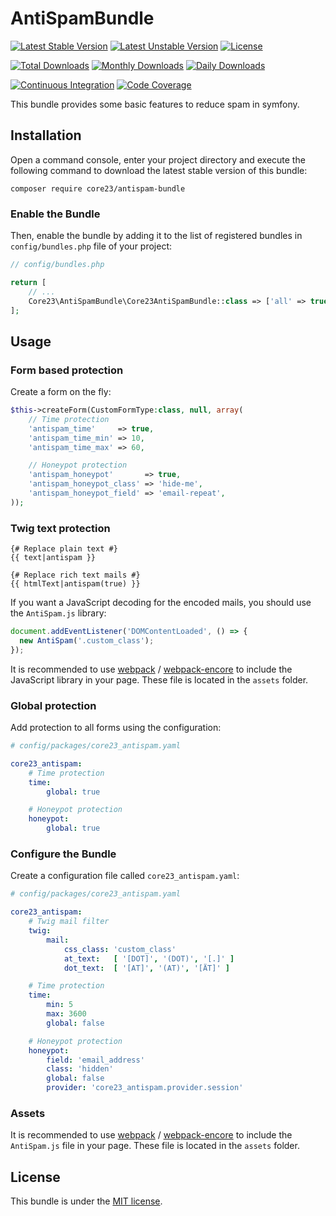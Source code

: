 AntiSpamBundle
==============
[![Latest Stable Version](https://poser.pugx.org/core23/antispam-bundle/v/stable)](https://packagist.org/packages/core23/antispam-bundle)
[![Latest Unstable Version](https://poser.pugx.org/core23/antispam-bundle/v/unstable)](https://packagist.org/packages/core23/antispam-bundle)
[![License](https://poser.pugx.org/core23/antispam-bundle/license)](LICENSE.md)

[![Total Downloads](https://poser.pugx.org/core23/antispam-bundle/downloads)](https://packagist.org/packages/core23/antispam-bundle)
[![Monthly Downloads](https://poser.pugx.org/core23/antispam-bundle/d/monthly)](https://packagist.org/packages/core23/antispam-bundle)
[![Daily Downloads](https://poser.pugx.org/core23/antispam-bundle/d/daily)](https://packagist.org/packages/core23/antispam-bundle)

[![Continuous Integration](https://github.com/core23/AntiSpamBundle/workflows/Continuous%20Integration/badge.svg)](https://github.com/core23/AntiSpamBundle/actions)
[![Code Coverage](https://codecov.io/gh/core23/AntiSpamBundle/branch/master/graph/badge.svg)](https://codecov.io/gh/core23/AntiSpamBundle)

This bundle provides some basic features to reduce spam in symfony.

## Installation

Open a command console, enter your project directory and execute the following command to download the latest stable version of this bundle:

```
composer require core23/antispam-bundle
```

### Enable the Bundle

Then, enable the bundle by adding it to the list of registered bundles in `config/bundles.php` file of your project:

```php
// config/bundles.php

return [
    // ...
    Core23\AntiSpamBundle\Core23AntiSpamBundle::class => ['all' => true],
];
```

## Usage

### Form based protection

Create a form on the fly:

```php
$this->createForm(CustomFormType:class, null, array(
    // Time protection
    'antispam_time'     => true,
    'antispam_time_min' => 10,
    'antispam_time_max' => 60,

    // Honeypot protection
    'antispam_honeypot'       => true,
    'antispam_honeypot_class' => 'hide-me',
    'antispam_honeypot_field' => 'email-repeat',
));
```

### Twig text protection

```twig
{# Replace plain text #}
{{ text|antispam }}

{# Replace rich text mails #}
{{ htmlText|antispam(true) }}

```

If you want a JavaScript decoding for the encoded mails, you should use the `AntiSpam.js` library:

```javascript
document.addEventListener('DOMContentLoaded', () => {
  new AntiSpam('.custom_class');
});

```

It is recommended to use [webpack](https://webpack.js.org/) / [webpack-encore](https://github.com/symfony/webpack-encore)
to include the JavaScript library in your page. These file is located in the `assets` folder.

### Global protection

Add protection to all forms using the configuration:

```yaml
# config/packages/core23_antispam.yaml

core23_antispam:
    # Time protection
    time:
        global: true

    # Honeypot protection
    honeypot:
        global: true
```

### Configure the Bundle

Create a configuration file called `core23_antispam.yaml`:

```yaml
# config/packages/core23_antispam.yaml

core23_antispam:
    # Twig mail filter
    twig:
        mail:
            css_class: 'custom_class'
            at_text:   [ '[DOT]', '(DOT)', '[.]' ]
            dot_text:  [ '[AT]', '(AT)', '[ÄT]' ]

    # Time protection
    time:
        min: 5
        max: 3600
        global: false

    # Honeypot protection
    honeypot:
        field: 'email_address'
        class: 'hidden'
        global: false
        provider: 'core23_antispam.provider.session'
```

### Assets

It is recommended to use [webpack](https://webpack.js.org/) / [webpack-encore](https://github.com/symfony/webpack-encore)
to include the `AntiSpam.js` file in your page. These file is located in the `assets` folder.

## License

This bundle is under the [MIT license](LICENSE.md).
